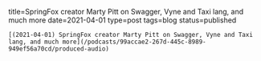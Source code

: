 
title=SpringFox creator Marty Pitt on Swagger, Vyne and Taxi lang, and much more
date=2021-04-01
type=post
tags=blog
status=published
~~~~~~
[(2021-04-01) SpringFox creator Marty Pitt on Swagger, Vyne and Taxi lang, and much more](/podcasts/99accae2-267d-445c-8989-949ef56a70cd/produced-audio) 
            